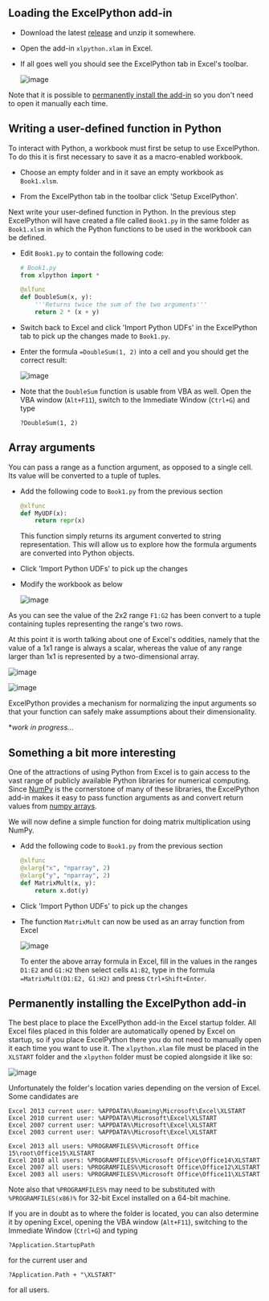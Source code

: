 ## Loading the ExcelPython add-in

* Download the latest [release](https://github.com/ericremoreynolds/excelpython/releases) and unzip it somewhere.

* Open the add-in `xlpython.xlam` in Excel.

* If all goes well you should see the ExcelPython tab in Excel's toolbar.

    ![image](https://cloud.githubusercontent.com/assets/5197585/3917034/3623f40a-2385-11e4-9754-5e3b924e38a9.png)

Note that it is possible to [permanently install the add-in](#permanently-installing-the-excelpython-add-in) so you don't need to open it manually each time.

## Writing a user-defined function in Python

To interact with Python, a workbook must first be setup to use ExcelPython. To do this it is first necessary to save it as a macro-enabled workbook.

* Choose an empty folder and in it save an empty workbook as `Book1.xlsm`.

* From the ExcelPython tab in the toolbar click 'Setup ExcelPython'.

Next write your user-defined function in Python. In the previous step ExcelPython will have created a file called `Book1.py` in the same folder as `Book1.xlsm` in which the Python functions to be used in the workbook can be defined. 

* Edit `Book1.py` to contain the following code:

    ```python
    # Book1.py
    from xlpython import *
    
    @xlfunc
    def DoubleSum(x, y):
    	'''Returns twice the sum of the two arguments'''
    	return 2 * (x + y)
    ```

* Switch back to Excel and click 'Import Python UDFs' in the ExcelPython tab to pick up the changes made to `Book1.py`.

* Enter the formula `=DoubleSum(1, 2)` into a cell and you should get the correct result:

    ![image](https://cloud.githubusercontent.com/assets/5197585/3917596/e5365b3c-238e-11e4-8bce-0d97caceca2e.png)
    
* Note that the `DoubleSum` function is usable from VBA as well. Open the VBA window (`Alt+F11`), switch to the Immediate Window (`Ctrl+G`) and type

    ```
    ?DoubleSum(1, 2)
    ```
    
## Array arguments

You can pass a range as a function argument, as opposed to a single cell. Its value will be converted to a tuple of tuples.

* Add the following code to `Book1.py` from the previous section

    ```python
    @xlfunc
    def MyUDF(x):
        return repr(x)
    ```
    
    This function simply returns its argument converted to string representation. This will allow us to explore how the formula arguments are converted into Python objects.
    
* Click 'Import Python UDFs' to pick up the changes

* Modify the workbook as below

    ![image](https://cloud.githubusercontent.com/assets/5197585/3918899/302a5790-23a0-11e4-80fe-7c75b63c4225.png)

As you can see the value of the 2x2 range `F1:G2` has been convert to a tuple containing tuples representing the range's two rows.

At this point it is worth talking about one of Excel's oddities, namely that the value of a 1x1 range is always a scalar, whereas the value of any range larger than 1x1 is represented by a two-dimensional array.

![image](https://cloud.githubusercontent.com/assets/5197585/3918954/f2a67fce-23a0-11e4-810d-52870204e77f.png)

![image](https://cloud.githubusercontent.com/assets/5197585/3918958/02575a2e-23a1-11e4-8a5f-3f9e21a64abe.png)

ExcelPython provides a mechanism for normalizing the input arguments so that your function can safely make assumptions about their dimensionality.

**work in progress...*

## Something a bit more interesting

One of the attractions of using Python from Excel is to gain access to the vast range of publicly available Python libraries for numerical computing. Since [NumPy](http://www.numpy.org/) is the cornerstone of many of these libraries, the ExcelPython add-in makes it easy to pass function arguments as and convert return values from [numpy arrays](http://docs.scipy.org/doc/numpy/reference/generated/numpy.array.html).

We will now define a simple function for doing matrix multiplication using NumPy.

* Add the following code to `Book1.py` from the previous section

    ```python
    @xlfunc
    @xlarg("x", "nparray", 2)
    @xlarg("y", "nparray", 2)
    def MatrixMult(x, y):
        return x.dot(y)
    ```
    
* Click 'Import Python UDFs' to pick up the changes

* The function `MatrixMult` can now be used as an array function from Excel

    ![image](https://cloud.githubusercontent.com/assets/5197585/3918420/9ab74be2-2399-11e4-9b55-8a8005afeabc.png)

    To enter the above array formula in Excel, fill in the values in the ranges `D1:E2` and `G1:H2` then select cells `A1:B2`, type in the formula `=MatrixMult(D1:E2, G1:H2)` and press `Ctrl+Shift+Enter`.

## Permanently installing the ExcelPython add-in

The best place to place the ExcelPython add-in the Excel startup folder. All Excel files placed in this folder are automatically opened by Excel on startup, so if you place ExcelPython there you do not need to manually open it each time you want to use it. The `xlpython.xlam` file must be placed in the `XLSTART` folder and the `xlpython` folder must be copied alongside it like so:

![image](https://cloud.githubusercontent.com/assets/5197585/3917303/0ef6b35e-238a-11e4-9017-ab8cdb74719d.png)

Unfortunately the folder's location varies depending on the version of Excel. Some candidates are

    Excel 2013 current user: %APPDATA%\Roaming\Microsoft\Excel\XLSTART
    Excel 2010 current user: %APPDATA%\Microsoft\Excel\XLSTART
    Excel 2007 current user: %APPDATA%\Microsoft\Excel\XLSTART
    Excel 2003 current user: %APPDATA%\Microsoft\Excel\XLSTART

    Excel 2013 all users: %PROGRAMFILES%\Microsoft Office 15\root\Office15\XLSTART
    Excel 2010 all users: %PROGRAMFILES%\Microsoft Office\Office14\XLSTART
    Excel 2007 all users: %PROGRAMFILES%\Microsoft Office\Office12\XLSTART
    Excel 2003 all users: %PROGRAMFILES%\Microsoft Office\Office11\XLSTART
    
Note also that `%PROGRAMFILES%` may need to be substituted with `%PROGRAMFILES(x86)%` for 32-bit Excel installed on a 64-bit machine.

If you are in doubt as to where the folder is located, you can also determine it by opening Excel, opening the VBA window (`Alt+F11`), switching to the Immediate Window (`Ctrl+G`) and typing

    ?Application.StartupPath

for the current user and

    ?Application.Path + "\XLSTART"
    
for all users.
